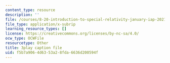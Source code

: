 ```yaml
---
content_type: resource
description: ''
file: /courses/8-20-introduction-to-special-relativity-january-iap-2021/f5b7a9064d6353a28fda6636d200594f_2YPu29d8RZY.vtt
file_type: application/x-subrip
learning_resource_types: []
license: https://creativecommons.org/licenses/by-nc-sa/4.0/
ocw_type: OCWFile
resourcetype: Other
title: 3play caption file
uid: f5b7a906-4d63-53a2-8fda-6636d200594f
---
```

